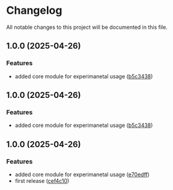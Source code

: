 # Changelog

All notable changes to this project will be documented in this file.

## 1.0.0 (2025-04-26)


### Features

* added core module for experimanetal usage ([b5c3438](https://github.com/Afinsky/terraform-aws-codepipeline/commit/b5c343820d4f571e0e007f048dbf9673f17a8113))

## 1.0.0 (2025-04-26)


### Features

* added core module for experimanetal usage ([b5c3438](https://github.com/Afinsky/terraform-aws-codepipeline/commit/b5c343820d4f571e0e007f048dbf9673f17a8113))

## 1.0.0 (2025-04-26)


### Features

* added core module for experimanetal usage ([e70edff](https://github.com/Afinsky/terraform-aws-codepipeline/commit/e70edffbcff3cb3ff7d3683ba66419cdf05bf105))
* first release ([cef4c10](https://github.com/Afinsky/terraform-aws-codepipeline/commit/cef4c108cafb23e1839c984177be87f23bd85762))
